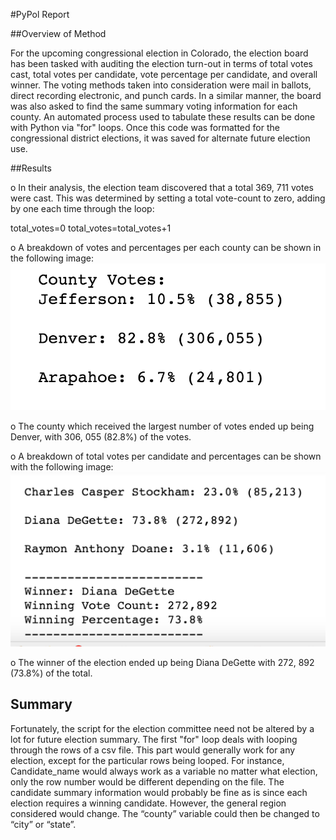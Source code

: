 
#PyPol Report


##Overview of Method

For the upcoming congressional election in Colorado, the election board has been tasked with auditing the election turn-out in terms of total votes cast, total votes per candidate, vote percentage per candidate, and overall winner. The voting methods taken into consideration were mail in ballots, direct recording electronic, and punch cards. In a similar manner, the board was also asked to find the same summary voting information for each county. An automated process used to tabulate these results can be done with Python via "for" loops. Once this code was formatted for the congressional district elections, it was saved for alternate future election use.


##Results

o	In their analysis, the election team discovered that a total 369, 711 votes were cast. This was determined by setting a total vote-count to zero, adding by one each time through the loop:

total_votes=0
total_votes=total_votes+1

o	A breakdown of votes and percentages per each county can be shown in the following image:
![image](https://github.com/mcpoley/PyPoll/blob/main/county_summary.png)

o	The county which received the largest number of votes ended up being Denver, with 306, 055 (82.8%) of the votes.

o	A breakdown of total votes per candidate and percentages can be shown with the following image:
![image](https://github.com/mcpoley/PyPoll/blob/main/candidate_summary.png)



o	The winner of the election ended up being Diana DeGette with 272, 892 (73.8%) of the total. 


## Summary
Fortunately, the script for the election committee need not be altered by a lot for future election summary. The first "for" loop deals with looping through the rows of a csv file. This part would generally work for any election, except for the particular rows being looped. For instance, Candidate_name would always work as a variable no matter what election, only the row number would be different depending on the file. The candidate summary information would probably be fine as is since each election requires a winning candidate. However, the general region considered would change. The “county” variable could then be changed to “city” or “state”. 
